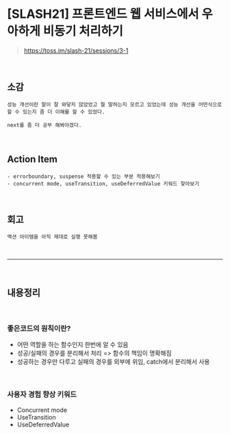 # [SLASH21] 프론트엔드 웹 서비스에서 우아하게 비동기 처리하기

> https://toss.im/slash-21/sessions/3-1

<br>

## 소감

```
성능 개선이란 말이 잘 와닿지 않았었고 뭘 말하는지 모르고 있었는데 성능 개선을 어떤식으로 할 수 있는지 좀 더 이해를 할 수 있었다.

next를 좀 더 공부 해봐야겠다.
```

<br>

## Action Item

```
- errorboundary, suspense 적용할 수 있는 부분 적용해보기
- concurrent mode, useTransition, useDeferredValue 키워드 찾아보기
```

<br>

## 회고

```
액션 아이템을 아직 제대로 실행 못해봄
```

<br>

---

<br>

## 내용정리

<br>

### 좋은코드의 원칙이란?

- 어떤 역할을 하는 함수인지 한번에 알 수 있음
- 성공/실패의 경우를 분리해서 처리 => 함수의 책임이 명확해짐
- 성공하는 경우만 다루고 실패의 경우를 외부에 위임, catch에서 분리해서 사용

<br>

### 사용자 경험 향상 키워드

- Concurrent mode
- UseTransition
- UseDeferredValue
